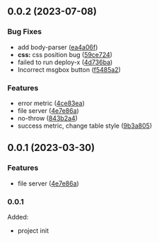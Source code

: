 ## 0.0.2 (2023-07-08)


### Bug Fixes

* add body-parser ([ea4a06f](https://github.com/ThinhVu/mevn/commit/ea4a06ff937c680ed46dc0486237389befd6928d))
* **css:** css position bug ([59ce724](https://github.com/ThinhVu/mevn/commit/59ce7245e6e812462458b5e3aa1d1d216d0eb369))
* failed to run deploy-x ([4d736ba](https://github.com/ThinhVu/mevn/commit/4d736bafe856cbd697fc984b5f34f3bf403dce29))
* Incorrect msgbox button ([f5485a2](https://github.com/ThinhVu/mevn/commit/f5485a27d9c99b5c842380eb0d7e0c246043f9f3))


### Features

* error metric ([4ce83ea](https://github.com/ThinhVu/mevn/commit/4ce83eace427541daddf041e3ed7a9d9b56d2ea7))
* file server ([4e7e86a](https://github.com/ThinhVu/mevn/commit/4e7e86ac95abda05d04386532f74fdfa532d73f3))
* no-throw ([843b2a4](https://github.com/ThinhVu/mevn/commit/843b2a4ba092172c9ce009d358fd38245840c121))
* success metric, change table style ([9b3a805](https://github.com/ThinhVu/mevn/commit/9b3a805ee3bca47f33d750832ec6938c893d20bf))



## 0.0.1 (2023-03-30)


### Features

* file server ([4e7e86a](https://github.com/ThinhVu/mevn/commit/4e7e86ac95abda05d04386532f74fdfa532d73f3))



### 0.0.1

Added:
- project init
